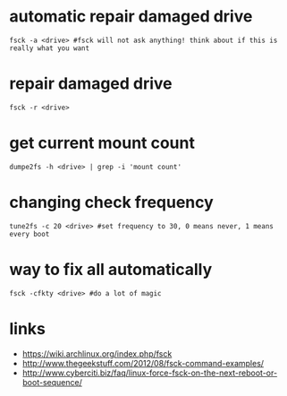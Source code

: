 # automatic repair damaged drive

    fsck -a <drive> #fsck will not ask anything! think about if this is really what you want

# repair damaged drive

    fsck -r <drive>

# get current mount count

    dumpe2fs -h <drive> | grep -i 'mount count'

# changing check frequency

    tune2fs -c 20 <drive> #set frequency to 30, 0 means never, 1 means every boot

# way to fix all automatically

    fsck -cfkty <drive> #do a lot of magic

# links

* https://wiki.archlinux.org/index.php/fsck
* http://www.thegeekstuff.com/2012/08/fsck-command-examples/
* http://www.cyberciti.biz/faq/linux-force-fsck-on-the-next-reboot-or-boot-sequence/
